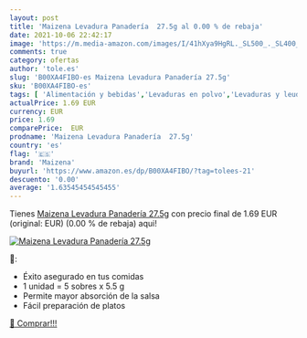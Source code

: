 ```yaml
---
layout: post
title: 'Maizena Levadura Panadería  27.5g al 0.00 % de rebaja'
date: 2021-10-06 22:42:17
image: 'https://m.media-amazon.com/images/I/41hXya9HgRL._SL500_._SL400_.jpg'
comments: true
category: ofertas
author: 'tole.es'
slug: 'B00XA4FIBO-es Maizena Levadura Panadería 27.5g'
sku: 'B00XA4FIBO-es'
tags: [ 'Alimentación y bebidas','Levaduras en polvo','Levaduras y leudantes','Productos para cocina y repostería','levadura','maizena', ]
actualPrice: 1.69 EUR
currency: EUR
price: 1.69
comparePrice:  EUR
prodname: 'Maizena Levadura Panadería  27.5g'
country: 'es'
flag: '🇪🇸'
brand: 'Maizena'
buyurl: 'https://www.amazon.es/dp/B00XA4FIBO/?tag=tolees-21'
descuento: '0.00'
average: '1.63545454545455'
---
```


Tienes [Maizena Levadura Panadería  27.5g](https://www.amazon.es/dp/B00XA4FIBO/?tag=tolees-21) con precio final de  1.69 EUR (original:  EUR) (0.00 %  de rebaja) aqui!

[![Maizena Levadura Panadería  27.5g](https://m.media-amazon.com/images/I/41hXya9HgRL._SL500_._SL400_.jpg)](https://www.amazon.es/dp/B00XA4FIBO/?tag=tolees-21)

🔎:

- Éxito asegurado en tus comidas
- 1 unidad = 5 sobres x 5.5 g
- Permite mayor absorción de la salsa
- Fácil preparación de platos

[🛒 Comprar!!!](https://www.amazon.es/dp/B00XA4FIBO/?tag=tolees-21)
